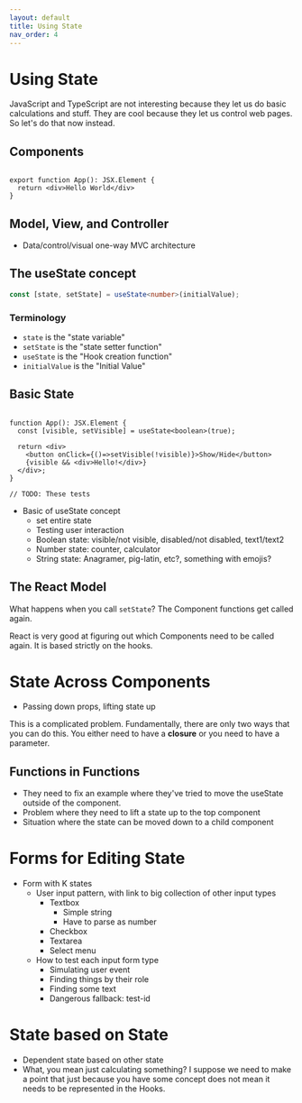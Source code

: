 ```yaml
---
layout: default
title: Using State
nav_order: 4
---
```



# Using State

JavaScript and TypeScript are not interesting because they let us do basic calculations and stuff. They are cool because they let us control web pages. So let's do that now instead.

## Components

```tsx

export function App(): JSX.Element {
  return <div>Hello World</div>
}
```

## Model, View, and Controller

* Data/control/visual one-way MVC architecture

## The useState concept

```typescript
const [state, setState] = useState<number>(initialValue);
```

### Terminology

* `state` is the "state variable"
* `setState` is the "state setter function"
* `useState` is the "Hook creation function"
* `initialValue` is the "Initial Value"

## Basic State

```tsx

function App(): JSX.Element {
  const [visible, setVisible] = useState<boolean>(true);

  return <div>
    <button onClick={()=>setVisible(!visible)}>Show/Hide</button>
    {visible && <div>Hello!</div>}
  </div>;
}

// TODO: These tests

```

* Basic of useState concept
  * set entire state
  * Testing user interaction
  * Boolean state: visible/not visible, disabled/not disabled, text1/text2
  * Number state: counter, calculator
  * String state: Anagramer, pig-latin, etc?, something with emojis?

## The React Model

What happens when you call `setState`? The Component functions get called again.

React is very good at figuring out which Components need to be called again. It is based strictly on the hooks.

# State Across Components

* Passing down props, lifting state up

This is a complicated problem. Fundamentally, there are only two ways that you can do this. You either need to have a **closure** or you need to have a parameter.

## Functions in Functions

* They need to fix an example where they've tried to move the useState outside of the component.
* Problem where they need to lift a state up to the top component
* Situation where the state can be moved down to a child component

# Forms for Editing State

* Form with K states
  * User input pattern, with link to big collection of other input types
    * Textbox
      * Simple string
      * Have to parse as number
    * Checkbox
    * Textarea
    * Select menu
  * How to test each input form type
    * Simulating user event
    * Finding things by their role
    * Finding some text
    * Dangerous fallback: test-id

# State based on State

* Dependent state based on other state
* What, you mean just calculating something? I suppose we need to make a point that just because you have some concept does not mean it needs to be represented in the Hooks.
